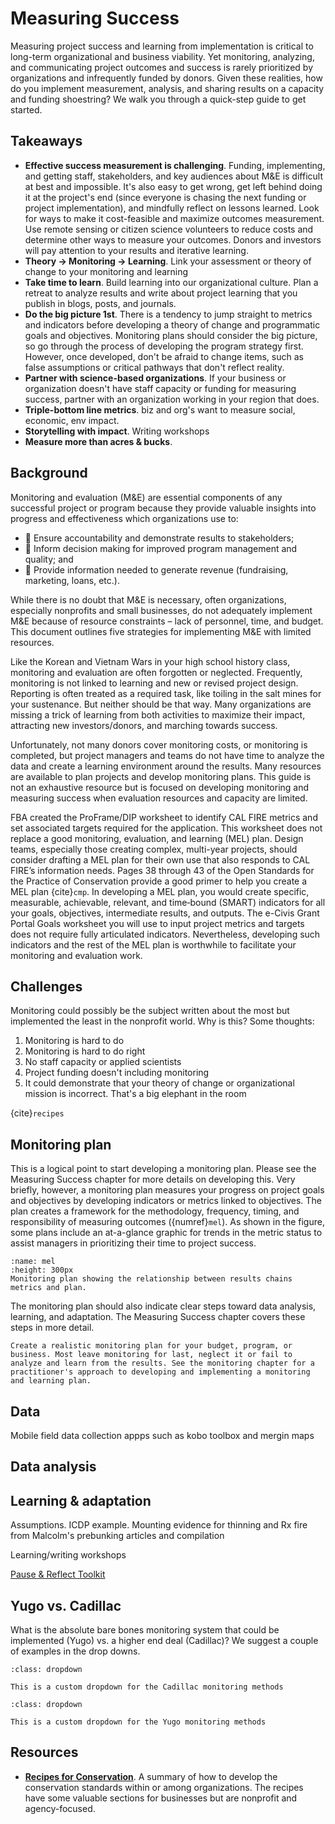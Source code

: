 # Measuring Success
Measuring project success and learning from implementation is critical to long-term organizational and business viability. Yet monitoring, analyzing, and communicating project outcomes and success is rarely prioritized by organizations and infrequently funded by donors. Given these realities, how do you implement measurement, analysis, and sharing results on a capacity and funding shoestring? We walk you through a quick-step guide to get started.

## Takeaways
- **Effective success measurement is challenging**. Funding, implementing, and getting staff, stakeholders, and key audiences about M&E is difficult at best and impossible. It's also easy to get wrong, get left behind doing it at the project's end (since everyone is chasing the next funding or project implementation), and mindfully reflect on lessons learned. Look for ways to make it cost-feasible and maximize outcomes measurement.  Use remote sensing or citizen science volunteers to reduce costs and determine other ways to measure your outcomes. Donors and investors will pay attention to your results and iterative learning.
- **Theory -> Monitoring -> Learning**. Link your assessment or theory of change to your monitoring and learning
- **Take time to learn**. Build learning into our organizational culture. Plan a retreat to analyze results and write about project learning that you publish in blogs, posts, and journals.
- **Do the big picture 1st**. There is a tendency to jump straight to metrics and indicators before developing a theory of change and programmatic goals and objectives. Monitoring plans should consider the big picture, so go through the process of developing the program strategy first. However, once developed, don't be afraid to change items, such as false assumptions or critical pathways that don't reflect reality.
- **Partner with science-based organizations**. If your business or organization doesn't have staff capacity or funding for measuring success, partner with an organization working in your region that does.
- **Triple-bottom line metrics**. biz and org's want to measure social, economic, env impact.
- **Storytelling with impact**. Writing workshops
- **Measure more than acres & bucks**. 


## Background
Monitoring and evaluation (M&E) are essential components of any successful project or program because they provide valuable insights into progress and effectiveness which organizations use to:

- 🎯 Ensure accountability and demonstrate results to stakeholders;
- 🎯 Inform decision making for improved program management and quality; and
- 🎯 Provide information needed to generate revenue (fundraising, marketing, loans, etc.).

While there is no doubt that M&E is necessary, often organizations, especially nonprofits and small businesses, do not adequately implement M&E because of resource constraints – lack of personnel, time, and budget. This document outlines five strategies for implementing M&E with limited resources.


Like the Korean and Vietnam Wars in your high school history class, monitoring and evaluation are often forgotten or neglected. Frequently, monitoring is not linked to learning and new or revised project design. Reporting is often treated as a required task, like toiling in the salt mines for your sustenance. But neither should be that way. Many organizations are missing a trick of learning from both activities to maximize their impact, attracting new investors/donors, and marching towards success. 

Unfortunately, not many donors cover monitoring costs, or monitoring is completed, but project managers and teams do not have time to analyze the data and create a learning environment around the results. Many resources are available to plan projects and develop monitoring plans. This guide is not an exhaustive resource but is focused on developing monitoring and measuring success when evaluation resources and capacity are limited.

FBA created the ProFrame/DIP worksheet to identify CAL FIRE metrics and set associated targets required for the application. This worksheet does not replace a good monitoring, evaluation, and learning (MEL) plan. Design teams, especially those creating complex, multi-year projects, should consider drafting a MEL plan for their own use that also responds to CAL FIRE’s information needs. Pages 38 through 43 of the Open Standards for the Practice of Conservation provide a good primer to help you create a MEL plan {cite}`cmp`. In developing a MEL plan, you would create specific, measurable, achievable, relevant, and time‑bound (SMART) indicators for all your goals, objectives, intermediate results, and outputs. The e-Civis Grant Portal Goals worksheet you will use to input project metrics and targets does not require fully articulated indicators. Nevertheless, developing such indicators and the rest of the MEL plan is worthwhile to facilitate your monitoring and evaluation work.

## Challenges
Monitoring could possibly be the subject written about the most but implemented the least in the nonprofit world. Why is this? Some thoughts:

1. Monitoring is hard to do
2. Monitoring is hard to do right
3. No staff capacity or applied scientists
4. Project funding doesn't including monitoring
5. It could demonstrate that your theory of change or organizational mission is incorrect. That's a big elephant in the room

{cite}`recipes`

## Monitoring plan
This is a logical point to start developing a monitoring plan. Please see the Measuring Success chapter for more details on developing this. Very briefly, however, a monitoring plan measures your progress on project goals and objectives by developing indicators or metrics linked to objectives. The plan creates a framework for the methodology, frequency, timing, and responsibility of measuring outcomes ({numref}`mel`). As shown in the figure, some plans include an at-a-glance graphic for trends in the metric status to assist managers in prioritizing their time to project success.

```{figure} /figures/mel.png
:name: mel
:height: 300px
Monitoring plan showing the relationship between results chains metrics and plan.
```

The monitoring plan should also indicate clear steps toward data analysis, learning, and adaptation. The Measuring Success chapter covers these steps in more detail.

```{caution}
Create a realistic monitoring plan for your budget, program, or business. Most leave monitoring for last, neglect it or fail to analyze and learn from the results. See the monitoring chapter for a practitioner's approach to developing and implementing a monitoring and learning plan.
```

## Data
Mobile field data collection appps such as kobo toolbox and mergin maps

## Data analysis

## Learning & adaptation
Assumptions. ICDP example. Mounting evidence for thinning and Rx fire from Malcolm's prebunking articles and compilation

Learning/writing workshops

[Pause & Reflect Toolkit](https://biodiversitylinks.org/library/resources/pause-and-reflect-toolkit.pdf/view)

## Yugo vs. Cadillac
What is the absolute bare bones monitoring system that could be implemented (Yugo) vs. a higher end deal (Cadillac)? We suggest a couple of examples in the drop downs.



```{admonition} Cadillac Monitoring Methods
:class: dropdown

This is a custom dropdown for the Cadillac monitoring methods
```

```{admonition} Yugo Monitoring Methods
:class: dropdown

This is a custom dropdown for the Yugo monitoring methods
```

## Resources
- **[Recipes for Conservation](http://gg.gg/1anhaa)**. A summary of how to develop the conservation standards within or among organizations. The recipes have some valuable sections for businesses but are nonprofit and agency-focused.